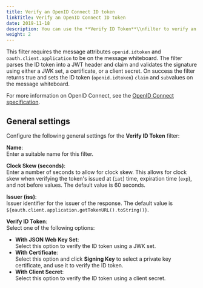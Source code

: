 ```yaml
---
title: Verify an OpenID Connect ID token
linkTitle: Verify an OpenID Connect ID token
date: 2019-11-18
description: You can use the **Verify ID Token**\\nfilter to verify an OpenID Connect ID token using a JSON Web Key (JWK) set, certificate, or client secret. The ID token is a security token that contains claims about the authentication of an end user by an authorization server when using a client. The ID token is represented as a JSON Web Token (JWT).
weight: 2
---
```


This filter requires the message attributes `openid.idtoken` and `oauth.client.application` to be on the message whiteboard. The filter parses the ID token into a JWT header and claim and validates the signature using either a JWK set, a certificate, or a client secret. On success the filter returns true and sets the ID token (`openid.idtoken`) `claim` and `sub`values on the message whiteboard.

For more information on OpenID Connect, see the [OpenID Connect specification](http://openid.net/specs/openid-connect-core-1_0.html).

## General settings

Configure the following general settings for the **Verify ID Token** filter:

**Name**:\
Enter a suitable name for this filter.

**Clock Skew (seconds)**:\
Enter a number of seconds to allow for clock skew. This allows for clock skew when verifying the token's issued at (`iat`) time, expiration time (`exp`), and not before values. The default value is 60 seconds.

**Issuer (iss)**:\
Issuer identifier for the issuer of the response. The default value is `${oauth.client.application.getTokenURL().toString()}`.

**Verify ID Token**:\
Select one of the following options:

* **With JSON Web Key Set**:\
    Select this option to verify the ID token using a JWK set.
* **With Certificate**:\
    Select this option and click **Signing Key** to select a private key certificate, and use it to verify the ID token.
* **With Client Secret**:\
    Select this option to verify the ID token using a client secret.
